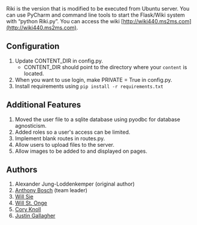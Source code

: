 Riki is the version that is modified to be executed from Ubuntu server. 
You can use PyCharm and command line tools to start the Flask/Wiki system with “python Riki.py”.
You can access the wiki [http://wiki440.ms2ms.com](http://wiki440.ms2ms.com).

## Configuration
    
1. Update CONTENT_DIR in config.py. 
    * CONTENT_DIR should point to the directory where your `content` is located.
2. When you want to use login, make PRIVATE = True in config.py.
3. Install requirements using `pip install -r requirements.txt`

## Additional Features

1. Moved the user file to a sqlite database using pyodbc for database agnosticism.
2. Added roles so a user's access can be limited.
3. Implement blank routes in routes.py.
4. Allow users to upload files to the server.
5. Allow images to be added to and displayed on pages.

## Authors
1. Alexander Jung-Loddenkemper (original author)
2. [Anthony Bosch](https://github.com/boscha1) (team leader)
3. [Will Sie](https://github.com/Willsie)
4. [Will St. Onge](https://github.com/WillStOnge)
5. [Cory Knoll](https://github.com/kryptonianCodeMonkey/)
6. [Justin Gallagher](https://github.com/ThisJustin-code)